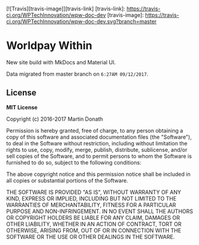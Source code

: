 [![Travis][travis-image]][travis-link]
  [travis-link]: https://travis-ci.org/WPTechInnovation/wpw-doc-dev
  [travis-image]: https://travis-ci.org/WPTechInnovation/wpw-doc-dev.svg?branch=master

# Worldpay Within
New site build with MkDocs and Material UI. 

Data migrated from master branch on `6:27AM 09/12/2017`.

## License

**MIT License**

Copyright (c) 2016-2017 Martin Donath

Permission is hereby granted, free of charge, to any person obtaining a copy
of this software and associated documentation files (the "Software"), to
deal in the Software without restriction, including without limitation the
rights to use, copy, modify, merge, publish, distribute, sublicense, and/or
sell copies of the Software, and to permit persons to whom the Software is
furnished to do so, subject to the following conditions:

The above copyright notice and this permission notice shall be included in
all copies or substantial portions of the Software.

THE SOFTWARE IS PROVIDED "AS IS", WITHOUT WARRANTY OF ANY KIND, EXPRESS OR
IMPLIED, INCLUDING BUT NOT LIMITED TO THE WARRANTIES OF MERCHANTABILITY,
FITNESS FOR A PARTICULAR PURPOSE AND NON-INFRINGEMENT. IN NO EVENT SHALL THE
AUTHORS OR COPYRIGHT HOLDERS BE LIABLE FOR ANY CLAIM, DAMAGES OR OTHER
LIABILITY, WHETHER IN AN ACTION OF CONTRACT, TORT OR OTHERWISE, ARISING
FROM, OUT OF OR IN CONNECTION WITH THE SOFTWARE OR THE USE OR OTHER DEALINGS
IN THE SOFTWARE.
